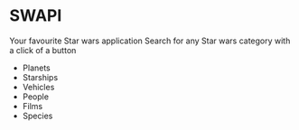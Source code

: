 # SWAPI

Your favourite Star wars application
Search for any  Star wars category with a click of a button
 - Planets
 - Starships
 - Vehicles
 - People
 - Films
 - Species
